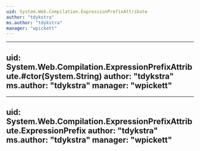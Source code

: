 ```yaml
---
uid: System.Web.Compilation.ExpressionPrefixAttribute
author: "tdykstra"
ms.author: "tdykstra"
manager: "wpickett"
---
```


---
uid: System.Web.Compilation.ExpressionPrefixAttribute.#ctor(System.String)
author: "tdykstra"
ms.author: "tdykstra"
manager: "wpickett"
---

---
uid: System.Web.Compilation.ExpressionPrefixAttribute.ExpressionPrefix
author: "tdykstra"
ms.author: "tdykstra"
manager: "wpickett"
---
